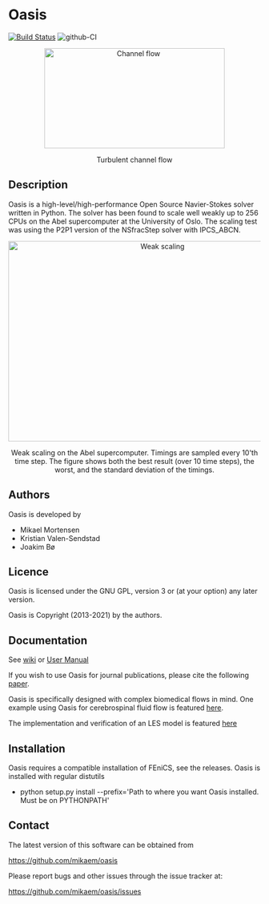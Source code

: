 Oasis
=====
[![Build Status](https://travis-ci.org/mikaem/Oasis.svg?branch=master)](https://travis-ci.org/mikaem/Oasis)
![github-CI](https://github.com/mikaem/Oasis/workflows/github-CI/badge.svg)

<p align="center">
    <img src="https://rawgit.com/mikaem/oasis/master/figs/channel3D.gif" width="360" height="200" alt="Channel flow"/>
</p>
<p align="center">
    Turbulent channel flow
</p>

Description
-----------

Oasis is a high-level/high-performance Open Source Navier-Stokes solver written in Python. The solver has been found to scale well weakly up to 256 CPUs on the Abel supercomputer at the University of Oslo. The scaling test was using the P2P1 version of the NSfracStep solver with IPCS_ABCN.
<p align="center">
    <img src="https://rawgit.com/mikaem/oasis/master/figs/oasis_weak_scaling_loglog_1M.png" width="600" height="400" alt="Weak scaling"/>
</p>
<p align="center">
    Weak scaling on the Abel supercomputer. Timings are sampled every 10'th time step. The figure shows both the best result (over 10 time steps), the worst, and the standard deviation of the timings.
</p>


Authors
-------

Oasis is developed by

  * Mikael Mortensen
  * Kristian Valen-Sendstad
  * Joakim Bø

Licence
-------

Oasis is licensed under the GNU GPL, version 3 or (at your option) any
later version.

Oasis is Copyright (2013-2021) by the authors.

Documentation
-------------

See [wiki](https://github.com/mikaem/oasis/wiki) or [User Manual](https://github.com/mikaem/Oasis/tree/master/doc/usermanual.pdf)

If you wish to use Oasis for journal publications, please cite the following [paper](http://www.sciencedirect.com/science/article/pii/S0010465514003786).

Oasis is specifically designed with complex biomedical flows in mind. One example using Oasis for cerebrospinal fluid flow is featured [here](https://fenicsproject.org/featured/2015/csf-lpt.html).

The implementation and verification of an LES model is featured [here](https://www.researchgate.net/publication/294088673_IMPLEMENTATION_VERIFICATION_AND_VALIDATION_OF_LARGE_EDDY_SIMULATION_MODELS_IN_OASIS)

Installation
------------

Oasis requires a compatible installation of FEniCS, see the releases. 
Oasis is installed with regular distutils

  * python setup.py install --prefix='Path to where you want Oasis installed. Must be on PYTHONPATH'

Contact
-------

The latest version of this software can be obtained from

  https://github.com/mikaem/oasis

Please report bugs and other issues through the issue tracker at:

  https://github.com/mikaem/oasis/issues

